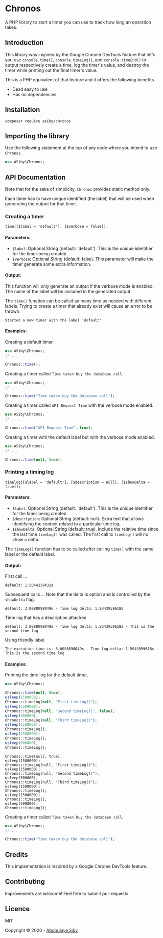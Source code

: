# Chronos

A PHP library to start a timer you can use to track how long an operation takes.

## Introduction

This library was inspired by the Google Chrome DevTools feature that let's you use `console.time()`, `console.timeLog()`, and `console.timeEnd()` to output respectively create a time, log the timer's value, and destroy the timer while printing out the final timer's value.
 
This is a PHP equivalent of that feature and it offers the following benefits

- Dead easy to use
- Has no dependencies

## Installation

```shell
composer require asiby/chronos
```

## Importing the library

Use the following statement at the top of any code where you intend to use `Chronos`.

```php
use ASiby\Chronos;
```

## API Documentation

Note that for the sake of simplicity, `Chronos` provides static method only.

Each timer has to have unique identified (the label) that will be used when generating the output for that timer.

### Creating a timer

```
time([$label = 'default'], [$verbose = false]);
```

#### Parameters:

- `$label`: Optional String (default: 'default'). This is the unique identifier for the timer being created.
- `$verbose`: Optional String (default: false). This parameter will make the timer generate some extra information.

#### Output:

This function will only generate an output if the verbose mode is enabled. The name of the label will be included in the generated output.

The `time()` function can be called as many time as needed with different labels. Trying to create a timer that already exist will cause an error to be thrown.

```
Started a new timer with the label 'default'
```

#### Examples:

Creating a default timer. 

```php
use ASiby\Chronos;
// ...

Chronos::time();
```

Creating a timer called `Time taken buy the database call`. 

```php
use ASiby\Chronos;
// ...

Chronos::time("Time taken buy the database call");
```

Creating a timer called `API Request Time` with the verbose mode enabled. 

```php
use ASiby\Chronos;
// ...

Chronos::time("API Request Time", true);
```

Creating a timer with the default label but with the verbose mode enabled. 

```php
use ASiby\Chronos;
// ...

Chronos::time(null, true);
```

### Printing a timing log

```
timelog([$label = 'default'], [$description = null], [$showDelta = true]);
```

#### Parameters:

- `$label`: Optional String (default: 'default'). This is the unique identifier for the timer being created.
- `$description`: Optional String (default: null). Extra text that allows identifying the context related to a particular time log.
- `$showDelta`: Optional String (default: true). Include the relative time since the last time `timeLog()` was called. The first call to `timeLog()` will no show a delta.

The `timeLog()` function has to be called after calling `time()` with the same label or the default label.

#### Output:

First call ...

```
default: 1.5044138432s
```

Subsequent calls ... Note that the delta is option and is controlled by the `showDelta` flag.

```
default: 3.0088098049s - Time log delta: 1.5043959618s
```

Time log that has a description attached

```
default: 3.0088098049s - Time log delta: 1.5043959618s - This is the second time log
```

Using friendly label.

```
The execution time is: 3.0088098049s - Time log delta: 1.5043959618s - This is the second time log
```

#### Examples:

Printing the time log for the default timer. 

```php
use ASiby\Chronos;

Chronos::time(null, true);
usleep(1500000);
Chronos::timeLog(null, "First timeLog()");
usleep(1500000);
Chronos::timeLog(null, "Second timeLog()", false);
usleep(500000);
Chronos::timeLog(null, "Third timeLog()");
usleep(1500000);
Chronos::timeLog();
usleep(1500000);
Chronos::timeLog();
usleep(500000);
Chronos::timeLog();
```

```
Chronos::time(null, true);
usleep(1500000);
Chronos::timeLog(null, "First timeLog()");
usleep(1500000);
Chronos::timeLog(null, "Second timeLog()");
usleep(500000);
Chronos::timeLog(null, "Third timeLog()");
usleep(1500000);
Chronos::timeLog();
usleep(1500000);
Chronos::timeLog();
usleep(500000);
Chronos::timeLog();
```

Creating a timer called `Time taken buy the database call`. 

```php
use ASiby\Chronos;
// ...

Chronos::time("Time taken buy the database call");
```

## Credits

This implementation is inspired by a Google Chrome DevTools feature.

## Contributing

Improvements are welcome! Feel free to submit pull requests.

## Licence

MIT

Copyright © 2020 - [Abdoulaye Siby](https://abdoulaye.com)
